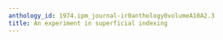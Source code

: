 ```yaml
---
anthology_id: 1974.ipm_journal-ir0anthology0volumeA10A2.3
title: An experiment in superficial indexing
---
```

